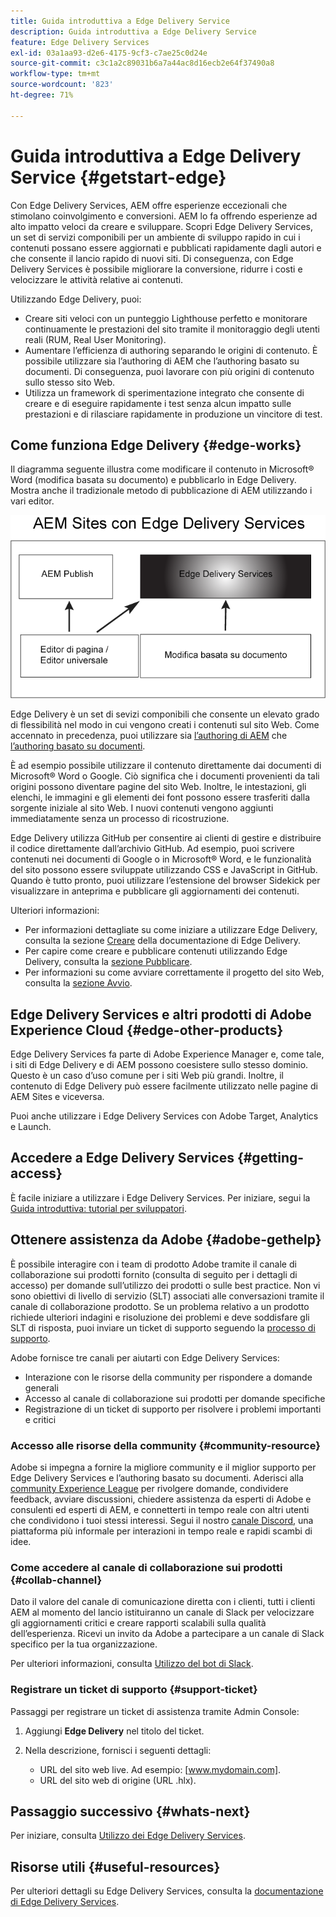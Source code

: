 ```yaml
---
title: Guida introduttiva a Edge Delivery Service
description: Guida introduttiva a Edge Delivery Service
feature: Edge Delivery Services
exl-id: 03a1aa93-d2e6-4175-9cf3-c7ae25c0d24e
source-git-commit: c3c1a2c89031b6a7a44ac8d16ecb2e64f37490a8
workflow-type: tm+mt
source-wordcount: '823'
ht-degree: 71%

---
```


# Guida introduttiva a Edge Delivery Service {#getstart-edge}

Con Edge Delivery Services, AEM offre esperienze eccezionali che stimolano coinvolgimento e conversioni. AEM lo fa offrendo esperienze ad alto impatto veloci da creare e sviluppare. Scopri Edge Delivery Services, un set di servizi componibili per un ambiente di sviluppo rapido in cui i contenuti possano essere aggiornati e pubblicati rapidamente dagli autori e che consente il lancio rapido di nuovi siti. Di conseguenza, con Edge Delivery Services è possibile migliorare la conversione, ridurre i costi e velocizzare le attività relative ai contenuti.

Utilizzando Edge Delivery, puoi:

* Creare siti veloci con un punteggio Lighthouse perfetto e monitorare continuamente le prestazioni del sito tramite il monitoraggio degli utenti reali (RUM, Real User Monitoring).
* Aumentare l’efficienza di authoring separando le origini di contenuto. È possibile utilizzare sia l’authoring di AEM che l’authoring basato su documenti. Di conseguenza, puoi lavorare con più origini di contenuto sullo stesso sito Web.
* Utilizza un framework di sperimentazione integrato che consente di creare e di eseguire rapidamente i test senza alcun impatto sulle prestazioni e di rilasciare rapidamente in produzione un vincitore di test.

## Come funziona Edge Delivery {#edge-works}

Il diagramma seguente illustra come modificare il contenuto in Microsoft® Word (modifica basata su documento) e pubblicarlo in Edge Delivery. Mostra anche il tradizionale metodo di pubblicazione di AEM utilizzando i vari editor.

![Architettura di Edge Delivery](assets/edgedelivery.png)

Edge Delivery è un set di sevizi componibili che consente un elevato grado di flessibilità nel modo in cui vengono creati i contenuti sul sito Web. Come accennato in precedenza, puoi utilizzare sia [l’authoring di AEM](https://experienceleague.adobe.com/docs/experience-manager-cloud-service/content/sites/authoring/getting-started/concepts.html?lang=it) che [l’authoring basato su documenti](https://www.hlx.live/docs/authoring).

È ad esempio possibile utilizzare il contenuto direttamente dai documenti di Microsoft® Word o Google. Ciò significa che i documenti provenienti da tali origini possono diventare pagine del sito Web. Inoltre, le intestazioni, gli elenchi, le immagini e gli elementi dei font possono essere trasferiti dalla sorgente iniziale al sito Web. I nuovi contenuti vengono aggiunti immediatamente senza un processo di ricostruzione.

Edge Delivery utilizza GitHub per consentire ai clienti di gestire e distribuire il codice direttamente dall’archivio GitHub. Ad esempio, puoi scrivere contenuti nei documenti di Google o in Microsoft® Word, e le funzionalità del sito possono essere sviluppate utilizzando CSS e JavaScript in GitHub. Quando è tutto pronto, puoi utilizzare l’estensione del browser Sidekick per visualizzare in anteprima e pubblicare gli aggiornamenti dei contenuti.

Ulteriori informazioni:

* Per informazioni dettagliate su come iniziare a utilizzare Edge Delivery, consulta la sezione [Creare](https://www.hlx.live/docs/#build) della documentazione di Edge Delivery.
* Per capire come creare e pubblicare contenuti utilizzando Edge Delivery, consulta la [sezione Pubblicare](https://www.hlx.live/docs/authoring).
* Per informazioni su come avviare correttamente il progetto del sito Web, consulta la [sezione Avvio](https://www.hlx.live/docs/#launch).

## Edge Delivery Services e altri prodotti di Adobe Experience Cloud {#edge-other-products}

Edge Delivery Services fa parte di Adobe Experience Manager e, come tale, i siti di Edge Delivery e di AEM possono coesistere sullo stesso dominio. Questo è un caso d’uso comune per i siti Web più grandi. Inoltre, il contenuto di Edge Delivery può essere facilmente utilizzato nelle pagine di AEM Sites e viceversa.

Puoi anche utilizzare i Edge Delivery Services con Adobe Target, Analytics e Launch.

## Accedere a Edge Delivery Services {#getting-access}

È facile iniziare a utilizzare i Edge Delivery Services. Per iniziare, segui la [Guida introduttiva: tutorial per sviluppatori](https://www.hlx.live/developer/tutorial).

## Ottenere assistenza da Adobe {#adobe-gethelp}

È possibile interagire con i team di prodotto Adobe tramite il canale di collaborazione sui prodotti fornito (consulta di seguito per i dettagli di accesso) per domande sull’utilizzo dei prodotti o sulle best practice. Non vi sono obiettivi di livello di servizio (SLT) associati alle conversazioni tramite il canale di collaborazione prodotto. Se un problema relativo a un prodotto richiede ulteriori indagini e risoluzione dei problemi e deve soddisfare gli SLT di risposta, puoi inviare un ticket di supporto seguendo la [processo di supporto](https://experienceleague.adobe.com/?lang=it&amp;support-tab=home#support).

Adobe fornisce tre canali per aiutarti con Edge Delivery Services:

* Interazione con le risorse della community per rispondere a domande generali
* Accesso al canale di collaborazione sui prodotti per domande specifiche
* Registrazione di un ticket di supporto per risolvere i problemi importanti e critici

### Accesso alle risorse della community {#community-resource}

Adobe si impegna a fornire la migliore community e il miglior supporto per Edge Delivery Services e l’authoring basato su documenti. Aderisci alla [community Experience League](https://adobe.ly/3Q6kTKl) per rivolgere domande, condividere feedback, avviare discussioni, chiedere assistenza da esperti di Adobe e consulenti ed esperti di AEM, e connetterti in tempo reale con altri utenti che condividono i tuoi stessi interessi. Segui il nostro [canale Discord](https://discord.gg/aem-live), una piattaforma più informale per interazioni in tempo reale e rapidi scambi di idee.

### Come accedere al canale di collaborazione sui prodotti {#collab-channel}

Dato il valore del canale di comunicazione diretta con i clienti, tutti i clienti AEM al momento del lancio istituiranno un canale di Slack per velocizzare gli aggiornamenti critici e creare rapporti scalabili sulla qualità dell’esperienza. Ricevi un invito da Adobe a partecipare a un canale di Slack specifico per la tua organizzazione.

Per ulteriori informazioni, consulta [Utilizzo del bot di Slack](https://www.hlx.live/docs/slack).

### Registrare un ticket di supporto {#support-ticket}

Passaggi per registrare un ticket di assistenza tramite Admin Console:

1. Aggiungi **Edge Delivery** nel titolo del ticket.
2. Nella descrizione, fornisci i seguenti dettagli:

   * URL del sito web live. Ad esempio: [www.mydomain.com].
   * URL del sito web di origine (URL .hlx).

## Passaggio successivo {#whats-next}

Per iniziare, consulta [Utilizzo dei Edge Delivery Services](/help/edge/using.md).

## Risorse utili {#useful-resources}

Per ulteriori dettagli su Edge Delivery Services, consulta la [documentazione di Edge Delivery Services](https://www.hlx.live/docs/).
